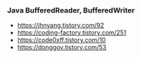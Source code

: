 ### Java BufferedReader, BufferedWriter
- https://jhnyang.tistory.com/92
- https://coding-factory.tistory.com/251
- https://code0xff.tistory.com/10
- https://donggov.tistory.com/53